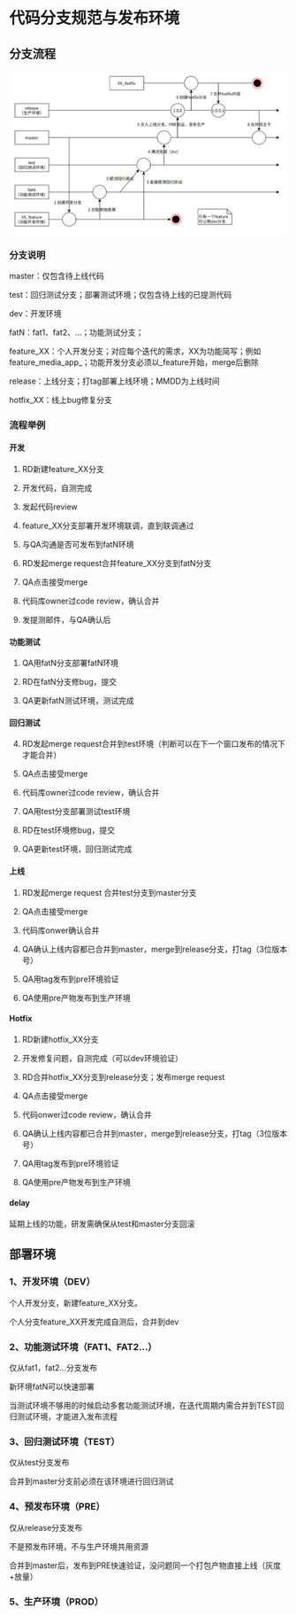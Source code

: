 # 代码分支规范与发布环境



## 分支流程

 ![img](img/代码分支规范.jpg)

### 分支说明

master：仅包含待上线代码

test：回归测试分支；部署测试环境；仅包含待上线的已提测代码

dev：开发环境

fatN：fat1、fat2、...；功能测试分支；

feature_XX：个人开发分支；对应每个迭代的需求，XX为功能简写；例如feature_media_app_；功能开发分支必须以_feature开始，merge后删除

release：上线分支；打tag部署上线环境；MMDD为上线时间

hotfix_XX：线上bug修复分支

### 流程举例

#### 开发

1. RD新建feature_XX分支

2. 开发代码，自测完成

3. 发起代码review

4. feature_XX分支部署开发环境联调，直到联调通过

5. 与QA沟通是否可发布到fatN环境

6. RD发起merge request合并feature_XX分支到fatN分支

7. QA点击接受merge

8. 代码库owner过code review，确认合并

9. 发提测邮件，与QA确认后

#### 功能测试

1. QA用fatN分支部署fatN环境

2. RD在fatN分支修bug，提交

3. QA更新fatN测试环境，测试完成

#### 回归测试

4. RD发起merge request合并到test环境（判断可以在下一个窗口发布的情况下才能合并）

5. QA点击接受merge

6. 代码库owner过code review，确认合并

7. QA用test分支部署测试test环境

8. RD在test环境修bug，提交

9. QA更新test环境，回归测试完成

#### 上线

1. RD发起merge request 合并test分支到master分支

2. QA点击接受merge

3. 代码库onwer确认合并

4. QA确认上线内容都已合并到master，merge到release分支，打tag（3位版本号）

5. QA用tag发布到pre环境验证

6. QA使用pre产物发布到生产环境

#### Hotfix

1. RD新建hotfix_XX分支

2. 开发修复问题，自测完成（可以dev环境验证）

3. RD合并hotfix_XX分支到release分支；发布merge request

4. QA点击接受merge

5. 代码onwer过code review，确认合并

6. QA确认上线内容都已合并到master，merge到release分支，打tag（3位版本号）

7. QA用tag发布到pre环境验证

8. QA使用pre产物发布到生产环境

#### delay

延期上线的功能，研发需确保从test和master分支回滚



## 部署环境

### 1、开发环境（DEV）

个人开发分支，新建feature_XX分支。

个人分支feature_XX开发完成自测后，合并到dev

### 2、功能测试环境（FAT1、FAT2...）

仅从fat1，fat2...分支发布

新环境fatN可以快速部署

当测试环境不够用的时候启动多套功能测试环境，在迭代周期内需合并到TEST回归测试环境，才能进入发布流程

### 3、回归测试环境（TEST）

仅从test分支发布

合并到master分支前必须在该环境进行回归测试

### 4、预发布环境（PRE）

仅从release分支发布

不是预发布环境，不与生产环境共用资源

合并到master后，发布到PRE快速验证，没问题同一个打包产物直接上线（灰度+放量）

### 5、生产环境（PROD）